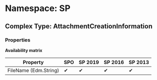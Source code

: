 # Namespace: SP

## Complex Type: AttachmentCreationInformation

### Properties

**Availability matrix**

Property | SPO | SP 2019 | SP 2016 | SP 2013
----------|-----|---------|---------|--------
FileName (Edm.String) | ✔ | ✔ | ✔ | ✔
